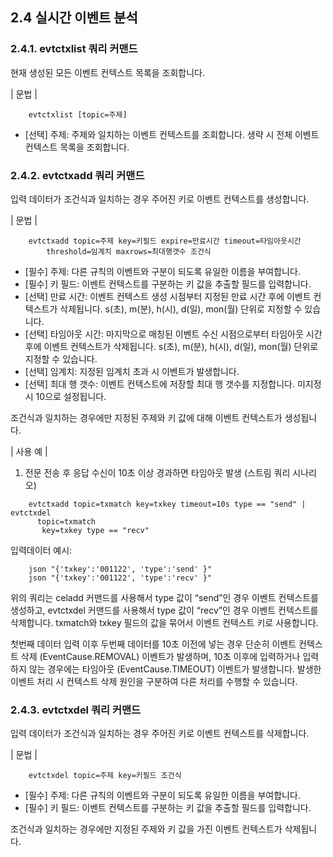 ## 2.4 실시간 이벤트 분석

### 2.4.1. evtctxlist 쿼리 커맨드

현재 생성된 모든 이벤트 컨텍스트 목록을 조회합니다.

\| 문법 \|

~~~~
	evtctxlist [topic=주제]
~~~~	

 * [선택] 주제: 주제와 일치하는 이벤트 컨텍스트를 조회합니다. 생략 시 전체 이벤트 컨텍스트 목록을 조회합니다.

### 2.4.2. evtctxadd 쿼리 커맨드

입력 데이터가 조건식과 일치하는 경우 주어진 키로 이벤트 컨텍스트를 생성합니다.

\| 문법 \|

~~~~
	evtctxadd topic=주제 key=키필드 expire=만료시간 timeout=타임아웃시간 
		threshold=임계치 maxrows=최대행갯수 조건식
~~~~

 * [필수] 주제: 다른 규칙의 이벤트와 구분이 되도록 유일한 이름을 부여합니다.
 * [필수] 키 필드: 이벤트 컨텍스트를 구분하는 키 값을 추출할 필드를 입력합니다.
 * [선택] 만료 시간: 이벤트 컨텍스트 생성 시점부터 지정된 만료 시간 후에 이벤트 컨텍스트가 삭제됩니다. s(초),  m(분), h(시), d(일), mon(월) 단위로 지정할 수 있습니다.
 * [선택] 타임아웃 시간: 마지막으로 매칭된 이벤트 수신 시점으로부터 타임아웃 시간 후에 이벤트 컨텍스트가 삭제됩니다. s(초),  m(분), h(시), d(일), mon(월) 단위로 지정할 수 있습니다.
 * [선택] 임계치: 지정된 임계치 초과 시 이벤트가 발생합니다.
 * [선택] 최대 행 갯수: 이벤트 컨텍스트에 저장할 최대 행 갯수를 지정합니다. 미지정 시 10으로 설정됩니다.

조건식과 일치하는 경우에만 지정된 주제와 키 값에 대해 이벤트 컨텍스트가 생성됩니다.

\| 사용 예 \|

1) 전문 전송 후 응답 수신이 10초 이상 경과하면 타임아웃 발생 (스트림 쿼리 시나리오)

~~~
    evtctxadd topic=txmatch key=txkey timeout=10s type == "send" | evtctxdel 
      topic=txmatch 
       key=txkey type == "recv"
~~~

입력데이터 예시:

~~~~
	json "{'txkey':'001122', 'type':'send' }"
	json "{'txkey':'001122', 'type':'recv' }"
~~~~

위의 쿼리는 celadd 커맨드를 사용해서 type 값이 “send”인 경우 이벤트 컨텍스트를 생성하고, evtctxdel 커맨드를 사용해서 type 값이 “recv”인 경우 이벤트 컨텍스트를 삭제합니다. txmatch와 txkey 필드의 값을 묶어서 이벤트 컨텍스트 키로 사용합니다.

첫번째 데이터 입력 이후 두번째 데이터를 10초 이전에 넣는 경우 단순히 이벤트 컨텍스트 삭제 (EventCause.REMOVAL) 이벤트가 발생하며, 10초 이후에 입력하거나 입력하지 않는 경우에는 타임아웃 (EventCause.TIMEOUT) 이벤트가 발생합니다. 발생한 이벤트 처리 시 컨텍스트 삭제 원인을 구분하여 다른 처리를 수행할 수 있습니다.


### 2.4.3. evtctxdel 쿼리 커맨드

입력 데이터가 조건식과 일치하는 경우 주어진 키로 이벤트 컨텍스트를 삭제합니다.

\| 문법 \|

~~~~
	evtctxdel topic=주제 key=키필드 조건식
~~~~

 * [필수] 주제: 다른 규칙의 이벤트와 구분이 되도록 유일한 이름을 부여합니다.
 * [필수] 키 필드: 이벤트 컨텍스트를 구분하는 키 값을 추출할 필드를 입력합니다.

조건식과 일치하는 경우에만 지정된 주제와 키 값을 가진 이벤트 컨텍스트가 삭제됩니다.

